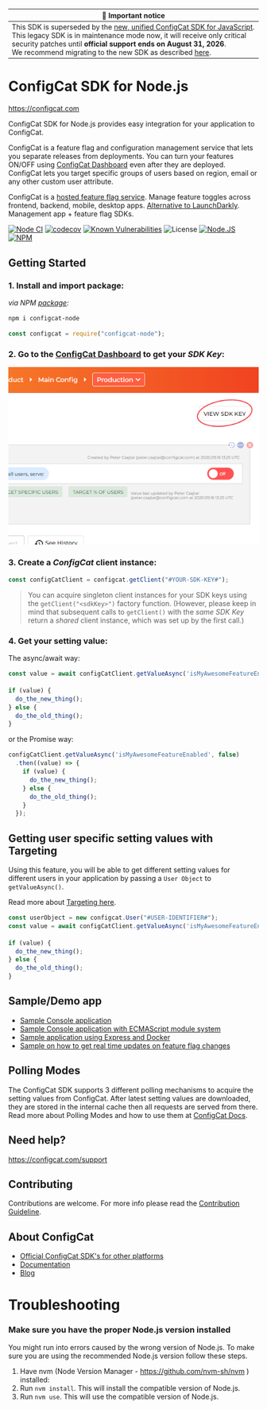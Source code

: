 | :mega: Important notice |
|-------------------------|
| This SDK is superseded by the [new, unified ConfigCat SDK for JavaScript](https://github.com/configcat/js-unified-sdk#configcat-sdk-for-javascript).<br/>This legacy SDK is in maintenance mode now, it will receive only critical security patches until **official support ends on August 31, 2026**.<br/> We recommend migrating to the new SDK as described [here](https://configcat.com/docs/sdk-reference/node/#migration-to-the-new-sdk). |

# ConfigCat SDK for Node.js
https://configcat.com

ConfigCat SDK for Node.js provides easy integration for your application to ConfigCat.

ConfigCat is a feature flag and configuration management service that lets you separate releases from deployments. You can turn your features ON/OFF using <a href="https://app.configcat.com" target="_blank">ConfigCat Dashboard</a> even after they are deployed. ConfigCat lets you target specific groups of users based on region, email or any other custom user attribute.

ConfigCat is a <a href="https://configcat.com" target="_blank">hosted feature flag service</a>. Manage feature toggles across frontend, backend, mobile, desktop apps. <a href="https://configcat.com" target="_blank">Alternative to LaunchDarkly</a>. Management app + feature flag SDKs.

[![Node CI](https://github.com/configcat/node-sdk/actions/workflows/node-ci.yml/badge.svg?branch=master)](https://github.com/configcat/node-sdk/actions/workflows/node-ci.yml) [![codecov](https://codecov.io/gh/configcat/node-sdk/branch/master/graph/badge.svg)](https://codecov.io/gh/configcat/node-sdk) [![Known Vulnerabilities](https://snyk.io/test/github/configcat/node-sdk/badge.svg?targetFile=package.json)](https://snyk.io/test/github/configcat/node-sdk?targetFile=package.json) ![License](https://img.shields.io/github/license/configcat/node-sdk.svg) [![Node.JS](https://img.shields.io/node/v/configcat-node)](https://img.shields.io/node/v/configcat-node) \
[![NPM](https://nodei.co/npm/configcat-node.png)](https://nodei.co/npm/configcat-node/) 

## Getting Started

### 1. Install and import package:

*via NPM [package](https://npmjs.com/package/configcat-node):*
```bash
npm i configcat-node
```
```js
const configcat = require("configcat-node");
```

### 2. Go to the <a href="https://app.configcat.com/sdkkey" target="_blank">ConfigCat Dashboard</a> to get your *SDK Key*:
![SDK-KEY](https://raw.githubusercontent.com/ConfigCat/node-sdk/master/media/readme02-3.png  "SDK-KEY")

### 3. Create a *ConfigCat* client instance:
```js
const configCatClient = configcat.getClient("#YOUR-SDK-KEY#");
```

> You can acquire singleton client instances for your SDK keys using the `getClient("<sdkKey>")` factory function.
(However, please keep in mind that subsequent calls to `getClient()` with the *same SDK Key* return a *shared* client instance, which was set up by the first call.)

### 4. Get your setting value:
The async/await way:
```js
const value = await configCatClient.getValueAsync('isMyAwesomeFeatureEnabled', false);

if (value) {
  do_the_new_thing();
} else {
  do_the_old_thing();
}
```
or the Promise way:
```js
configCatClient.getValueAsync('isMyAwesomeFeatureEnabled', false)
  .then((value) => {
    if (value) {
      do_the_new_thing();
    } else {
      do_the_old_thing();
    }
  });
```

## Getting user specific setting values with Targeting
Using this feature, you will be able to get different setting values for different users in your application by passing a `User Object` to `getValueAsync()`.

Read more about [Targeting here](https://configcat.com/docs/advanced/targeting/).
```js
const userObject = new configcat.User("#USER-IDENTIFIER#");
const value = await configCatClient.getValueAsync('isMyAwesomeFeatureEnabled', false, userObject);

if (value) {
  do_the_new_thing();
} else {
  do_the_old_thing();
}
```

## Sample/Demo app
  * [Sample Console application](https://github.com/configcat/node-sdk/tree/master/samples/console)
  * [Sample Console application with ECMAScript module system](https://github.com/configcat/node-sdk/tree/master/samples/console-esm)
  * [Sample application using Express and Docker](https://github.com/configcat/node-sdk/tree/master/samples/expresswithdocker)
  * [Sample on how to get real time updates on feature flag changes](https://github.com/configcat/node-sdk/tree/master/samples/realtimeupdate)

## Polling Modes
The ConfigCat SDK supports 3 different polling mechanisms to acquire the setting values from ConfigCat. After latest setting values are downloaded, they are stored in the internal cache then all requests are served from there. Read more about Polling Modes and how to use them at [ConfigCat Docs](https://configcat.com/docs/sdk-reference/node/).

## Need help?
https://configcat.com/support

## Contributing
Contributions are welcome. For more info please read the [Contribution Guideline](CONTRIBUTING.md).

## About ConfigCat
- [Official ConfigCat SDK's for other platforms](https://github.com/configcat)
- [Documentation](https://configcat.com/docs)
- [Blog](https://configcat.com/blog)

# Troubleshooting
### Make sure you have the proper Node.js version installed
You might run into errors caused by the wrong version of Node.js. To make sure you are using the recommended Node.js version follow these steps.

1. Have nvm (Node Version Manager - https://github.com/nvm-sh/nvm ) installed:
1. Run `nvm install`. This will install the compatible version of Node.js.
1. Run `nvm use`. This will use the compatible version of Node.js.
